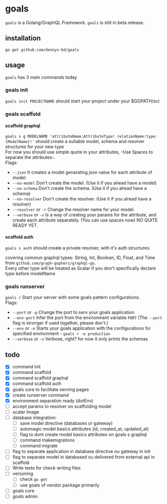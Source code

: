 # goals
`goals` is a Golang/GraphQL Framework. `goals` is still in beta release.

## installation
`go get github.com/dennys-bd/goals`

## usage
`goals` has 3 main commands today

### goals init
`goals init PROJECTNAME` should start your project under your $GOPATH/src

### goals scaffold
#### scaffold graphql
`goals s g MODELNAME 'attributeName:AttributeType! relationName:type:[ModelName]!'`
should create a suitable model, schema and resolver structures for your new type  
For now you should use simple quote in your attributes, -Use Spaces to separate the attributes-.  
Flags:
  * `--json`
   It creates a model genarating json value for each attribute of model.
  * `--no-model`
   Don't create the model. (Use it if you alread have a model)
  * `--no-schema`
   Don't create the schema. (Use it if you alread have a schema)
  * `--no-resolver`
   Don't create the resolver. (Use it if you alread have a resolver)
  * `--resolver` or `-r`
   Change the resolver name for your model.
  * `--verbose` or `-v`
   Is a way of creating your params for the attribute, and create each attribute separately. (You can use spaces now)
   NO QUITE READY YET.

#### scaffold auth
`goals s auth`
should create a private resolver, with it's auth structures.

covering commun graphql types: String, Int, Boolean, ID, Float, and Time from `github.com/graph-gophers/graphql-go`.  
Every other type will be treated as Scalar if you don't specifically declare type before modelName

### goals runserver
`goals r`
Start your server with some goals pattern configurations.  
Flags:
  * `--port` or `-p`
   Change the port to serv your goals application
  * `--env-port`
   Infer the port from the environment variable `PORT` (The `--port` flag is stronger if used together, please don't.)
  * `--env` or `-e`
   Starts your goals application with the configurations for specified environment - `goals r -e production`
  * `--verbose` or `-v`
   Verbose, right? for now it only prints the schemas


## todo

* [x] command init
* [x] command scaffold
* [x] command scaffold graphql
* [x] command scaffold auth
* [x] goals core to facilitate serving pages
* [x] create runserver command
* [x] environment separation ready (dotEnv)
* [ ] accept params to resolver on scaffolding model
* [ ] scalar Image
* [ ] database integration:
  * [ ] save model directive (databases or gateway)
  * [ ] automagic model basics attributes (id, created_at, updated_at)
  * [ ] flag to dont create model basics attributes on goals s graphql
  * [ ] command makemigrations
  * [ ] command migrate
* [ ] flag to separate application in database directive ou gateway in init
* [ ] flag to separate model in databased ou delivered from external api in scaffold
* [ ] Write tests for check writing files
* [ ] versoning
  * [ ] check `go get`
  * [ ] use goals of vendor package primarily 
* [ ] goals core
* [ ] goals admin

